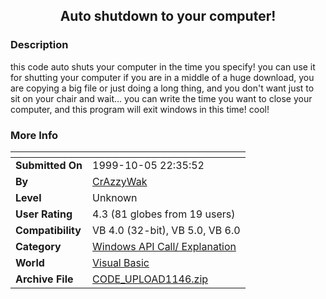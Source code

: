 ﻿<div align="center">

## Auto shutdown to your computer\!


</div>

### Description

this code auto shuts your computer in the time you specify! you can use it for shutting your computer if you are in a middle of a huge download, you are copying a big file or just doing a long thing, and you don't want just to sit on your chair and wait... you can write the time you want to close your computer, and this program will exit windows in this time! cool!
 
### More Info
 


<span>             |<span>
---                |---
**Submitted On**   |1999-10-05 22:35:52
**By**             |[CrAzzyWak](https://github.com/Planet-Source-Code/PSCIndex/blob/master/ByAuthor/crazzywak.md)
**Level**          |Unknown
**User Rating**    |4.3 (81 globes from 19 users)
**Compatibility**  |VB 4\.0 \(32\-bit\), VB 5\.0, VB 6\.0
**Category**       |[Windows API Call/ Explanation](https://github.com/Planet-Source-Code/PSCIndex/blob/master/ByCategory/windows-api-call-explanation__1-39.md)
**World**          |[Visual Basic](https://github.com/Planet-Source-Code/PSCIndex/blob/master/ByWorld/visual-basic.md)
**Archive File**   |[CODE\_UPLOAD1146\.zip](https://github.com/Planet-Source-Code/crazzywak-auto-shutdown-to-your-computer__1-3878/archive/master.zip)








